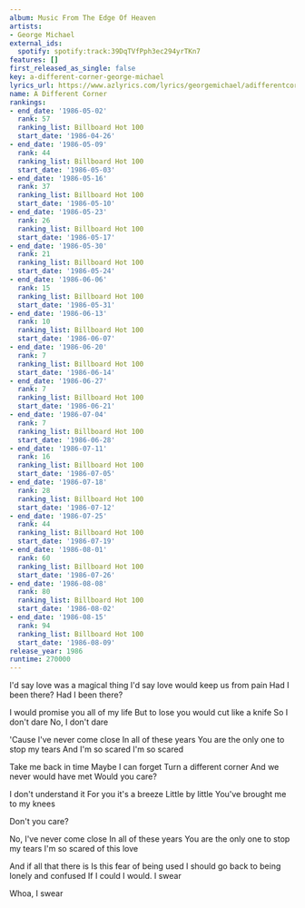 ```yaml
---
album: Music From The Edge Of Heaven
artists:
- George Michael
external_ids:
  spotify: spotify:track:39DqTVfPph3ec294yrTKn7
features: []
first_released_as_single: false
key: a-different-corner-george-michael
lyrics_url: https://www.azlyrics.com/lyrics/georgemichael/adifferentcorner.html
name: A Different Corner
rankings:
- end_date: '1986-05-02'
  rank: 57
  ranking_list: Billboard Hot 100
  start_date: '1986-04-26'
- end_date: '1986-05-09'
  rank: 44
  ranking_list: Billboard Hot 100
  start_date: '1986-05-03'
- end_date: '1986-05-16'
  rank: 37
  ranking_list: Billboard Hot 100
  start_date: '1986-05-10'
- end_date: '1986-05-23'
  rank: 26
  ranking_list: Billboard Hot 100
  start_date: '1986-05-17'
- end_date: '1986-05-30'
  rank: 21
  ranking_list: Billboard Hot 100
  start_date: '1986-05-24'
- end_date: '1986-06-06'
  rank: 15
  ranking_list: Billboard Hot 100
  start_date: '1986-05-31'
- end_date: '1986-06-13'
  rank: 10
  ranking_list: Billboard Hot 100
  start_date: '1986-06-07'
- end_date: '1986-06-20'
  rank: 7
  ranking_list: Billboard Hot 100
  start_date: '1986-06-14'
- end_date: '1986-06-27'
  rank: 7
  ranking_list: Billboard Hot 100
  start_date: '1986-06-21'
- end_date: '1986-07-04'
  rank: 7
  ranking_list: Billboard Hot 100
  start_date: '1986-06-28'
- end_date: '1986-07-11'
  rank: 16
  ranking_list: Billboard Hot 100
  start_date: '1986-07-05'
- end_date: '1986-07-18'
  rank: 28
  ranking_list: Billboard Hot 100
  start_date: '1986-07-12'
- end_date: '1986-07-25'
  rank: 44
  ranking_list: Billboard Hot 100
  start_date: '1986-07-19'
- end_date: '1986-08-01'
  rank: 60
  ranking_list: Billboard Hot 100
  start_date: '1986-07-26'
- end_date: '1986-08-08'
  rank: 80
  ranking_list: Billboard Hot 100
  start_date: '1986-08-02'
- end_date: '1986-08-15'
  rank: 94
  ranking_list: Billboard Hot 100
  start_date: '1986-08-09'
release_year: 1986
runtime: 270000
---
```

I'd say love was a magical thing
I'd say love would keep us from pain
Had I been there?
Had I been there?

I would promise you all of my life
But to lose you would cut like a knife
So I don't dare
No, I don't dare

'Cause I've never come close
In all of these years
You are the only one to stop my tears
And I'm so scared
I'm so scared

Take me back in time
Maybe I can forget
Turn a different corner
And we never would have met
Would you care?

I don't understand it
For you it's a breeze
Little by little
You've brought me to my knees

Don't you care?

No, I've never come close
In all of these years
You are the only one to stop my tears
I'm so scared of this love

And if all that there is
Is this fear of being used
I should go back to being lonely and confused
If I could I would. I swear

Whoa, I swear
